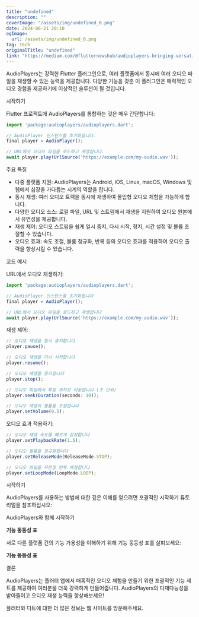 ```yaml
---
title: "undefined"
description: ""
coverImage: "/assets/img/undefined_0.png"
date: 2024-06-21 20:10
ogImage:
  url: /assets/img/undefined_0.png
tag: Tech
originalTitle: "undefined"
link: "https://medium.com/@flutternewshub/audioplayers-bringing-versatility-to-audio-playback-in-flutter-feba42b31e7a"
---
```


AudioPlayers는 강력한 Flutter 플러그인으로, 여러 플랫폼에서 동시에 여러 오디오 파일을 재생할 수 있는 능력을 제공합니다. 다양한 기능을 갖춘 이 플러그인은 매력적인 오디오 경험을 제공하기에 이상적인 솔루션이 될 것입니다.

시작하기

Flutter 프로젝트에 AudioPlayers를 통합하는 것은 매우 간단합니다:

```js
import 'package:audioplayers/audioplayers.dart';

// AudioPlayer 인스턴스를 초기화합니다.
final player = AudioPlayer();

// URL에서 오디오 파일을 로드하고 재생합니다.
await player.play(UrlSource('https://example.com/my-audio.wav'));
```

<div class="content-ad"></div>

주요 특징

- 다중 플랫폼 지원: AudioPlayers는 Android, iOS, Linux, macOS, Windows 및 웹에서 심장을 가다듬는 시계의 역할을 합니다.
- 동시 재생: 여러 오디오 트랙을 동시에 재생하여 몰입형 오디오 체험을 가능하게 합니다.
- 다양한 오디오 소스: 로컬 파일, URL 및 스트림에서 재생을 지원하여 오디오 원본에서 유연성을 제공합니다.
- 재생 제어: 오디오 스트림을 쉽게 일시 중지, 다시 시작, 정지, 시간 설정 및 볼륨 조절할 수 있습니다.
- 오디오 효과: 속도 조절, 볼륨 정규화, 반복 등의 오디오 효과를 적용하여 오디오 출력을 향상시킬 수 있습니다.

코드 예시

URL에서 오디오 재생하기:

<div class="content-ad"></div>

```js
import 'package:audioplayers/audioplayers.dart';

// AudioPlayer 인스턴스를 초기화합니다
final player = AudioPlayer();

// URL에서 오디오 파일을 로드하고 재생합니다
await player.play(UrlSource('https://example.com/my-audio.wav'));
```

재생 제어:

```js
// 오디오 재생을 일시 중지합니다
player.pause();

// 오디오 재생을 다시 시작합니다
player.resume();

// 오디오 재생을 중지합니다
player.stop();

// 오디오 파일에서 특정 위치로 이동합니다 (초 단위)
player.seek(Duration(seconds: 10));

// 오디오 재생의 볼륨을 조절합니다
player.setVolume(0.5);
```

오디오 효과 적용하기:

<div class="content-ad"></div>

```js
// 오디오 재생 속도를 빠르게 설정합니다
player.setPlaybackRate(1.5);

// 오디오 볼륨을 정규화합니다
player.setReleaseMode(ReleaseMode.STOP);

// 오디오 파일을 무한정 반복 재생합니다
player.setLoopMode(LoopMode.LOOP);
```

시작하기

AudioPlayers를 사용하는 방법에 대한 깊은 이해를 얻으려면 포괄적인 시작하기 튜토리얼을 참조하십시오:

AudioPlayers와 함께 시작하기

<div class="content-ad"></div>

**기능 동등성 표**

서로 다른 플랫폼 간의 기능 가용성을 이해하기 위해 기능 동등성 표를 살펴보세요:

**기능 동등성 표**

결론

<div class="content-ad"></div>

AudioPlayers는 플러터 앱에서 매혹적인 오디오 체험을 만들기 위한 포괄적인 기능 세트를 제공하여 여러분을 더욱 강력하게 만들어줍니다. AudioPlayers의 다재다능성을 받아들이고 오디오 재생 능력을 향상해보세요!

플러터와 다트에 대한 더 많은 정보는 웹 사이트를 방문해주세요.
